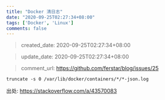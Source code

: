 ```yaml
---
title: "Docker 清日志"
date: "2020-09-25T02:27:34+08:00"
tags: ['Docker', 'Linux']
comments: false
---
```


> created_date: 2020-09-25T02:27:34+08:00

> update_date: 2020-09-25T02:27:34+08:00

> comment_url: https://github.com/ferstar/blog/issues/25

`truncate -s 0 /var/lib/docker/containers/*/*-json.log`

出处: https://stackoverflow.com/a/43570083

